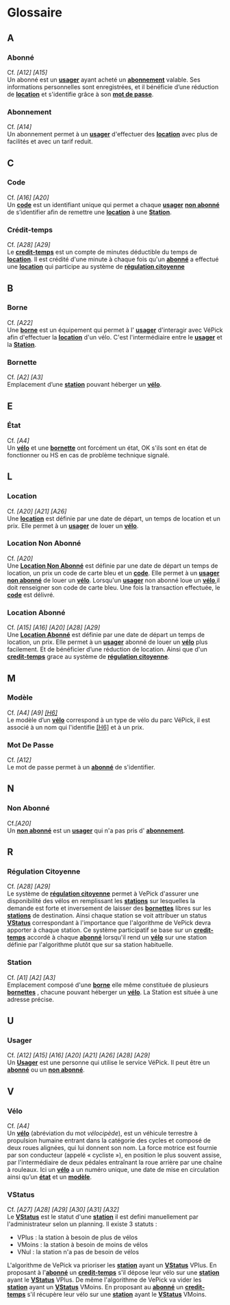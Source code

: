 # Glossaire

## A

### Abonné

Cf. _[A12] [A15]_\
Un abonné est un **[usager](#Usager)** ayant acheté un **[abonnement](#Abonnement)** valable. Ses informations personnelles sont
enregistrées, et il bénéficie d’une réduction de **[location](#location)** et s'identifie grâce à son **[mot de passe](#mot-de-passe)**.

### Abonnement

Cf. _[A14]_\
Un abonnement permet à un **[usager](#Usager)** d'effectuer des **[location](#location)** avec plus de facilités et
avec un tarif reduit.

## C

### Code

Cf. _[A16] [A20]_\
Un **[code](#Code)** est un identifiant unique qui permet a chaque **[usager](#Usager)** **[non abonné](#Non-Abonné)** de s’identifier afin de remettre une **[location](#Location)** à une **[Station](#Station)**.

### Crédit-temps

Cf. _[A28] [A29]_\
Le **[credit-temps](#Crédit-temps)** est un compte de minutes déductible du temps de **[location](#Location)**.
Il est crédité d'une minute à chaque fois qu'un **[abonné](#Abonné)** a effectué
une **[location](#Location)** qui participe au système de **[régulation citoyenne](#régulation-citoyenne)**

## B

### Borne

Cf. _[A22]_\
Une **[borne](#Borne)** est un équipement qui permet à l' **[usager](#Usager)** d'interagir avec VéPick afin d'effectuer
la **[location](#Location)** d'un vélo. C'est l'intermédiaire entre le **[usager](#Usager)** et la **[Station](#Station)**.

### Bornette

Cf. _[A2] [A3]_\
Emplacement d’une **[station](#Station)** pouvant héberger un **[vélo](#Vélo)**.

## E

### État

Cf. _[A4]_\
Un **[vélo](#Vélo)** et une **[bornette](#bornette)** ont forcément un état, OK s'ils sont en état de fonctionner ou HS en cas de problème technique signalé.

## L

### Location

Cf. _[A20] [A21] [A26]_\
Une **[location](#location)** est définie par une date de départ, un temps de location et un prix.
Elle permet à un **[usager](#Usager)** de louer un **[vélo](#Vélo)**.

### Location Non Abonné

Cf. _[A20]_\
Une **[Location Non Abonné](#Location-Non-Abonné)** est définie par une date de départ un temps de location,
un prix un code de carte bleu et un **[code](#code)**. Elle permet à un **[usager](#Usager)** **[non abonné](#Non-Abonné)** de louer un **[vélo](#Vélo)**. Lorsqu'un **[usager](#Usager)** non abonné loue un **[vélo](#Vélo)**,il doit renseigner
son code de carte bleu. Une fois la transaction effectuée, le **[code](#code)** est délivré.

### Location Abonné

Cf. _[A15] [A16] [A20] [A28] [A29]_\
Une **[Location Abonné](#Location-Abonné)** est définie par une date de départ un temps de location, un prix.
Elle permet à un **[usager](#Usager)** abonné de louer un **[vélo](#Vélo)** plus facilement.
Et de bénéficier d’une réduction de location. Ainsi que d'un **[credit-temps](#Crédit-temps)** grace au système de **[régulation citoyenne](#régulation-citoyenne)**.

## M

### Modèle

Cf. _[A4] [A9] [[H6]](hypothèse.md#h6-Hypothèse-6)_\
Le modèle d’un **[vélo](#Vélo)** correspond à un type de vélo du parc VéPick, il est associé à un nom qui l'identifie [[H6]](hypothèse.md#h6-Hypothèse-6) et à un prix.

### Mot De Passe

Cf. _[A12]_\
Le mot de passe permet à un **[abonné](#Abonné)** de s'identifier.

## N

### Non Abonné

Cf._[A20]_\
Un **[non abonné](#Non-abonné)** est un **[usager](#usager)** qui n'a pas pris d' **[abonnement](#abonnement)**.

## R

### Régulation Citoyenne

Cf. _[A28] [A29]_\
Le système de **[régulation citoyenne](#régulation-citoyenne)** permet à VePick d'assurer une disponibilité des vélos en remplissant les **[stations](#Station)** sur lesquelles la demande est forte et inversement de laisser des **[bornettes](#bornette)** libres sur les **[stations](#Station)** de destination. Ainsi chaque station se voit
attribuer un status **[VStatus](#VStatus)** correspondant à l'importance que l'algorithme de VePick devra apporter à chaque station. Ce système participatif se base sur un **[credit-temps](#Crédit-temps)** accordé à chaque **[abonné](#Abonné)** lorsqu'il rend un **[vélo](#Vélo)** sur une station définie par l'algorithme plutôt que sur sa station habituelle.

### Station

Cf. _[A1] [A2] [A3]_\
Emplacement composé d'une **[borne](#borne)** elle même constituée de plusieurs **[bornettes](#Bornette)** , chacune pouvant héberger
un **[vélo](#Vélo)**. La Station est située à une adresse précise.

## U

### Usager

Cf. _[A12] [A15] [A16] [A20] [A21] [A26] [A28] [A29]_\
Un **[Usager](#Usager)** est une personne qui utilise le service VéPick. Il peut être un **[abonné](#abonné)** ou un **[non abonné](#non-abonné)**.

## V

### Vélo

Cf. _[A4]_\
Un **[vélo](#Vélo)** (abréviation du mot _vélocipède_), est un véhicule terrestre à propulsion humaine entrant dans
la catégorie des cycles et composé de deux roues alignées, qui lui donnent son nom. La force motrice est fournie par
son conducteur (appelé « cycliste »), en position le plus souvent assise, par l'intermédiaire de deux pédales entraînant
la roue arrière par une chaîne à rouleaux. Ici un **[vélo](#Vélo)** a un numéro unique, une date de mise en circulation ainsi qu’un **[état](#État)** et un **[modèle](#Modèle)**.

### VStatus

Cf. _[A27] [A28] [A29] [A30] [A31] [A32]_\
Le **[VStatus](#VStatus)** est le statut d'une **[station](#Station)** il est defini manuellement par l'administrateur selon un planning. Il existe 3 statuts :

- VPlus : la station à besoin de plus de vélos
- VMoins : la station à besoin de moins de vélos
- VNul : la station n'a pas de besoin de vélos

L'algorithme de VePick va prioriser les **[station](#Station)** ayant un **[VStatus](#VStatus)** VPlus. En proposant à l'**[abonné](#Abonné)** un **[credit-temps](#Crédit-temps)** s'il dépose leur vélo sur une **[station](#Station)** ayant
le **[VStatus](#VStatus)** VPlus.
De même l'algorithme de VePick va vider les **[station](#Station)** ayant un **[VStatus](#VStatus)** VMoins. En proposant
au **[abonné](#Abonné)** un **[credit-temps](#Crédit-temps)** s'il récupère leur vélo sur une **[station](#Station)** ayant le **[VStatus](#VStatus)** VMoins.
